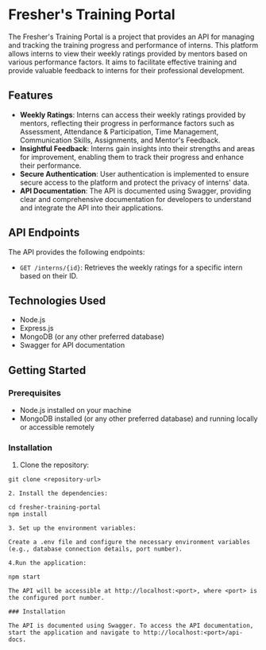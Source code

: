 # Fresher's Training Portal

The Fresher's Training Portal is a project that provides an API for managing and tracking the training progress and performance of interns. This platform allows interns to view their weekly ratings provided by mentors based on various performance factors. It aims to facilitate effective training and provide valuable feedback to interns for their professional development.

## Features

- **Weekly Ratings**: Interns can access their weekly ratings provided by mentors, reflecting their progress in performance factors such as Assessment, Attendance & Participation, Time Management, Communication Skills, Assignments, and Mentor's Feedback.
- **Insightful Feedback**: Interns gain insights into their strengths and areas for improvement, enabling them to track their progress and enhance their performance.
- **Secure Authentication**: User authentication is implemented to ensure secure access to the platform and protect the privacy of interns' data.
- **API Documentation**: The API is documented using Swagger, providing clear and comprehensive documentation for developers to understand and integrate the API into their applications.

## API Endpoints

The API provides the following endpoints:

- `GET /interns/{id}`: Retrieves the weekly ratings for a specific intern based on their ID.

## Technologies Used

- Node.js
- Express.js
- MongoDB (or any other preferred database)
- Swagger for API documentation

## Getting Started

### Prerequisites

- Node.js installed on your machine
- MongoDB installed (or any other preferred database) and running locally or accessible remotely

### Installation

1. Clone the repository:

```shell
git clone <repository-url>

2. Install the dependencies:

cd fresher-training-portal
npm install

3. Set up the environment variables:

Create a .env file and configure the necessary environment variables (e.g., database connection details, port number).

4.Run the application:

npm start

The API will be accessible at http://localhost:<port>, where <port> is the configured port number.

### Installation

The API is documented using Swagger. To access the API documentation, start the application and navigate to http://localhost:<port>/api-docs.
